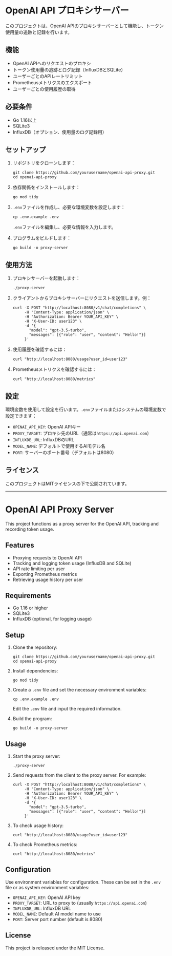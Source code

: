 # OpenAI API プロキシサーバー

このプロジェクトは、OpenAI APIのプロキシサーバーとして機能し、トークン使用量の追跡と記録を行います。

## 機能

- OpenAI APIへのリクエストのプロキシ
- トークン使用量の追跡とログ記録（InfluxDBとSQLite）
- ユーザーごとのAPIレートリミット
- Prometheusメトリクスのエクスポート
- ユーザーごとの使用履歴の取得

## 必要条件

- Go 1.16以上
- SQLite3
- InfluxDB（オプション、使用量のログ記録用）

## セットアップ

1. リポジトリをクローンします：

   ```
   git clone https://github.com/yourusername/openai-api-proxy.git
   cd openai-api-proxy
   ```

2. 依存関係をインストールします：

   ```
   go mod tidy
   ```

3. `.env`ファイルを作成し、必要な環境変数を設定します：

   ```
   cp .env.example .env
   ```

   `.env`ファイルを編集し、必要な情報を入力します。

4. プログラムをビルドします：

   ```
   go build -o proxy-server
   ```

## 使用方法

1. プロキシサーバーを起動します：

   ```
   ./proxy-server
   ```

2. クライアントからプロキシサーバーにリクエストを送信します。例：

   ```
   curl -X POST "http://localhost:8080/v1/chat/completions" \
        -H "Content-Type: application/json" \
        -H "Authorization: Bearer YOUR_API_KEY" \
        -H "X-User-ID: user123" \
        -d '{
          "model": "gpt-3.5-turbo",
          "messages": [{"role": "user", "content": "Hello!"}]
        }'
   ```

3. 使用履歴を確認するには：

   ```
   curl "http://localhost:8080/usage?user_id=user123"
   ```

4. Prometheusメトリクスを確認するには：

   ```
   curl "http://localhost:8080/metrics"
   ```

## 設定

環境変数を使用して設定を行います。`.env`ファイルまたはシステムの環境変数で設定できます：

- `OPENAI_API_KEY`: OpenAI APIキー
- `PROXY_TARGET`: プロキシ先のURL（通常は`https://api.openai.com`）
- `INFLUXDB_URL`: InfluxDBのURL
- `MODEL_NAME`: デフォルトで使用するAIモデル名
- `PORT`: サーバーのポート番号（デフォルトは8080）

## ライセンス

このプロジェクトはMITライセンスの下で公開されています。  


---

# OpenAI API Proxy Server

This project functions as a proxy server for the OpenAI API, tracking and recording token usage.

## Features

- Proxying requests to OpenAI API
- Tracking and logging token usage (InfluxDB and SQLite)
- API rate limiting per user
- Exporting Prometheus metrics
- Retrieving usage history per user

## Requirements

- Go 1.16 or higher
- SQLite3
- InfluxDB (optional, for logging usage)

## Setup

1. Clone the repository:

   ```
   git clone https://github.com/yourusername/openai-api-proxy.git
   cd openai-api-proxy
   ```

2. Install dependencies:

   ```
   go mod tidy
   ```

3. Create a `.env` file and set the necessary environment variables:

   ```
   cp .env.example .env
   ```

   Edit the `.env` file and input the required information.

4. Build the program:

   ```
   go build -o proxy-server
   ```

## Usage

1. Start the proxy server:

   ```
   ./proxy-server
   ```

2. Send requests from the client to the proxy server. For example:

   ```
   curl -X POST "http://localhost:8080/v1/chat/completions" \
        -H "Content-Type: application/json" \
        -H "Authorization: Bearer YOUR_API_KEY" \
        -H "X-User-ID: user123" \
        -d '{
          "model": "gpt-3.5-turbo",
          "messages": [{"role": "user", "content": "Hello!"}]
        }'
   ```

3. To check usage history:

   ```
   curl "http://localhost:8080/usage?user_id=user123"
   ```

4. To check Prometheus metrics:

   ```
   curl "http://localhost:8080/metrics"
   ```

## Configuration

Use environment variables for configuration. These can be set in the `.env` file or as system environment variables:

- `OPENAI_API_KEY`: OpenAI API key
- `PROXY_TARGET`: URL to proxy to (usually `https://api.openai.com`)
- `INFLUXDB_URL`: InfluxDB URL
- `MODEL_NAME`: Default AI model name to use
- `PORT`: Server port number (default is 8080)

## License

This project is released under the MIT License.